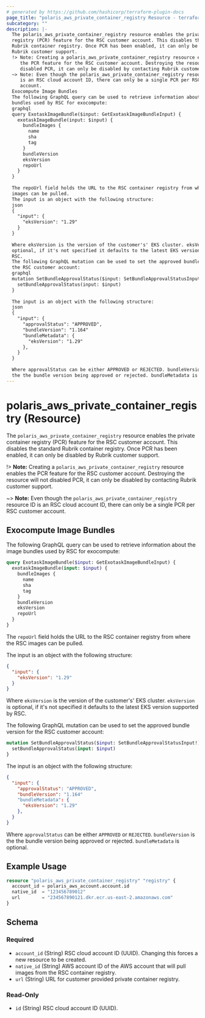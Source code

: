 ```yaml
---
# generated by https://github.com/hashicorp/terraform-plugin-docs
page_title: "polaris_aws_private_container_registry Resource - terraform-provider-polaris"
subcategory: ""
description: |-
  The polaris_aws_private_container_registry resource enables the private container
  registry (PCR) feature for the RSC customer account. This disables the standard
  Rubrik container registry. Once PCR has been enabled, it can only be disabled by
  Rubrik customer support.
  !> Note: Creating a polaris_aws_private_container_registry resource enables
     the PCR feature for the RSC customer account. Destroying the resource will not
     disabled PCR, it can only be disabled by contacting Rubrik customer support.
  ~> Note: Even though the polaris_aws_private_container_registry resource ID
     is an RSC cloud account ID, there can only be a single PCR per RSC customer
     account.
  Exocompute Image Bundles
  The following GraphQL query can be used to retrieve information about the image
  bundles used by RSC for exocompute:
  graphql
  query ExotaskImageBundle($input: GetExotaskImageBundleInput) {
    exotaskImageBundle(input: $input) {
      bundleImages {
        name
        sha
        tag
      }
      bundleVersion
      eksVersion
      repoUrl
    }
  }
  
  The repoUrl field holds the URL to the RSC container registry from where the RSC
  images can be pulled.
  The input is an object with the following structure:
  json
  {
    "input": {
      "eksVersion": "1.29"
    }
  }
  
  Where eksVersion is the version of the customer's' EKS cluster. eksVersion is
  optional, if it's not specified it defaults to the latest EKS version supported by
  RSC.
  The following GraphQL mutation can be used to set the approved bundle version for
  the RSC customer account:
  graphql
  mutation SetBundleApprovalStatus($input: SetBundleApprovalStatusInput!) {
    setBundleApprovalStatus(input: $input)
  }
  
  The input is an object with the following structure:
  json
  {
    "input": {
      "approvalStatus": "APPROVED",
      "bundleVersion": "1.164"
      "bundleMetadata": {
        "eksVersion": "1.29"
      },
    }
  }
  
  Where approvalStatus can be either APPROVED or REJECTED. bundleVersion is
  the the bundle version being approved or rejected. bundleMetadata is optional.
---
```


# polaris_aws_private_container_registry (Resource)

The `polaris_aws_private_container_registry` resource enables the private container
registry (PCR) feature for the RSC customer account. This disables the standard
Rubrik container registry. Once PCR has been enabled, it can only be disabled by
Rubrik customer support.

!> **Note:** Creating a `polaris_aws_private_container_registry` resource enables
   the PCR feature for the RSC customer account. Destroying the resource will not
   disabled PCR, it can only be disabled by contacting Rubrik customer support.

~> **Note:** Even though the `polaris_aws_private_container_registry` resource ID
   is an RSC cloud account ID, there can only be a single PCR per RSC customer
   account.

## Exocompute Image Bundles
The following GraphQL query can be used to retrieve information about the image
bundles used by RSC for exocompute:
```graphql
query ExotaskImageBundle($input: GetExotaskImageBundleInput) {
  exotaskImageBundle(input: $input) {
    bundleImages {
      name
      sha
      tag
    }
    bundleVersion
    eksVersion
    repoUrl
  }
}
```
The `repoUrl` field holds the URL to the RSC container registry from where the RSC
images can be pulled.

The input is an object with the following structure:
```json
{
  "input": {
    "eksVersion": "1.29"
  }
}
```
Where `eksVersion` is the version of the customer's' EKS cluster. `eksVersion` is
optional, if it's not specified it defaults to the latest EKS version supported by
RSC.

The following GraphQL mutation can be used to set the approved bundle version for
the RSC customer account:
```graphql
mutation SetBundleApprovalStatus($input: SetBundleApprovalStatusInput!) {
  setBundleApprovalStatus(input: $input)
}
```
The input is an object with the following structure:
```json
{
  "input": {
    "approvalStatus": "APPROVED",
    "bundleVersion": "1.164"
    "bundleMetadata": {
      "eksVersion": "1.29"
    },
  }
}
```
Where `approvalStatus` can be either `APPROVED` or `REJECTED`. `bundleVersion` is
the the bundle version being approved or rejected. `bundleMetadata` is optional.

## Example Usage

```terraform
resource "polaris_aws_private_container_registry" "registry" {
  account_id = polaris_aws_account.account.id
  native_id  = "123456789012"
  url        = "234567890121.dkr.ecr.us-east-2.amazonaws.com"
}
```

<!-- schema generated by tfplugindocs -->
## Schema

### Required

- `account_id` (String) RSC cloud account ID (UUID). Changing this forces a new resource to be created.
- `native_id` (String) AWS account ID of the AWS account that will pull images from the RSC container registry.
- `url` (String) URL for customer provided private container registry.

### Read-Only

- `id` (String) RSC cloud account ID (UUID).
